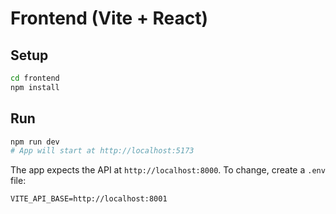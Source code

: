 # Frontend (Vite + React)

## Setup
```bash
cd frontend
npm install
```

## Run
```bash
npm run dev
# App will start at http://localhost:5173
```

The app expects the API at `http://localhost:8000`. To change, create a `.env` file:
```
VITE_API_BASE=http://localhost:8001
```

